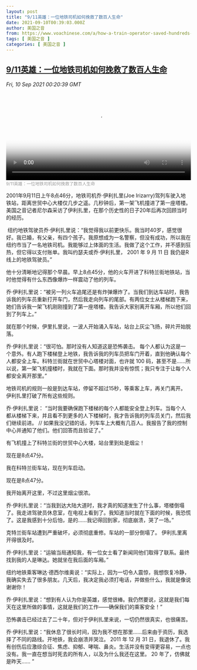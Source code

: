 ```yaml
---
layout: post
title: "9/11英雄：一位地铁司机如何挽救了数百人生命"
date: 2021-09-10T00:39:03.000Z
author: 美国之音
from: https://www.voachinese.com/a/how-a-train-operator-saved-hundreds-of-lives-20210909/6220463.html
tags: [ 美国之音 ]
categories: [ 美国之音 ]
---
```

<!--1631234343000-->
[9/11英雄：一位地铁司机如何挽救了数百人生命](https://www.voachinese.com/a/how-a-train-operator-saved-hundreds-of-lives-20210909/6220463.html)
------

<div>
<div><i>Fri, 10 Sep 2021 00:20:39 GMT</i></div><video poster="https://images.weserv.nl?url=gdb.voanews.com/4d5c35d6-3906-4c91-9da6-1941adf9376c_tv_r1_s_w900.jpg" src="https://av.voanews.com/Videoroot/Pangeavideo/2021/09/4/4d/4d5c35d6-3906-4c91-9da6-1941adf9376c_240p.mp4" style="width:100%" controls></video><div><small style="color: #999;">9/11英雄：一位地铁司机如何挽救了数百人生命</small></div><p>2001年9月11日上午8点46分，地铁司机乔·伊利扎里(Joe Irizarry)驾列车驶入地铁站，距离世贸中心大楼仅几步之遥。几秒钟后，第一架飞机撞进了第一座塔楼。美国之音记者尼尔森采访了伊利扎里，在那个历史性的日子20年后再次回顾当时的经历。</p><p> 纽约地铁驾驶员乔·伊利扎里说：“我觉得我以前更快乐。我当时40岁，感觉很好。我已婚，有父亲，有四个孩子。我原想成为一名警察，但没有成功，所以我在纽约市当了一名地铁司机。我能够过上体面的生活。我做了这个工作，并不感到狂热，但它得以支付账单。我叫约瑟夫或乔·伊利扎里， 2001 年 9 月 11 日 我仍是R 线上的地铁驾驶员。”</p><p>他十分清晰地记得那个早晨。早上8点45分，他的火车开进了科特兰街地铁站，当时他觉得有什么东西像爆炸一样震动了他的列车。</p><p>乔·伊利扎里说：“被另一列火车追尾还是有炸弹爆炸了。当我们到达车站时，我告诉我的列车员重新打开车门，然后我走向列车的尾部。有两位女士从楼梯跑下来，她们告诉我一架飞机刚刚撞到了第一座塔楼。我告诉大家别离开车厢，所以他们回到了列车上。”</p><p>就在那个时候，伊里扎里说，一波人开始涌入车站，站台上灰尘飞扬，碎片开始脱落。</p><p>乔·伊利扎里说：“很可怕。那时没有人知道这是恐怖袭击。 每个人都认为这是一个意外。有人跑下楼梯登上地铁，我告诉我的列车员把车门开着，直到他确认每个人都安全上车。科特兰街就在世贸中心塔楼对面，也许就 100 码，甚至不是……所以说，第一架飞机撞楼时，我就在下面。那时我并没有惊慌；我只专注于让每个人都安全离开那里。”</p><p>地铁司机的规则一般是到达车站，停留不超过15秒，等乘客上车，再关门离开。 伊利扎里打破了所有这些规则。</p><p>乔·伊利扎里说： “当时我要确保跑下楼梯的每个人都能安全登上列车。当每个人都从楼梯下来，并且看不到更多的人下楼梯时，我才告诉我的列车员关门，然后我们继续前进。 // 如果我没记错的话，列车车上大概有几百人。我报告了我的控制中心并通知了他们。他们回答而且验证了。”</p><p>有飞机撞上了科特兰街的世贸中心大楼，站台里到处是烟尘！</p><p>现在是8点47分。</p><p>我在科特兰街车站，现在列车启动。</p><p>现在是8点47分。</p><p>我开始离开这里，不过这里烟尘很浓。</p><p>乔·伊利扎里说：“当我到达大陆大道时，我才真的知道发生了什么事，塔楼倒塌了。我走进驾驶员休息室，在电视上看到了。我知道当时就在下面的时候，我恐慌了。这是我感到十分后怕，是的……我记得回到家，彻底崩溃，哭了一场。”</p><p>克特兰街车站遭到严重破坏，必须彻底重修。车站的一部分倒塌了。 伊利扎里离开得很及时。</p><p>乔·伊利扎里说：“运输当局通知我，有一位女士看了新闻同他们取得了联系。最终找到我的人是琳达。她就坐在我后面的车厢。”</p><p>纽约地铁乘客琳达·德西尔维奥说：“实际上，因为一切令人震惊，我想恢复冷静，我确实失去了很多朋友。几天后，我决定我必须打电话，并做些什么，我就是像说谢谢你！</p><p>乔·伊利扎里说：“想到有人认为你是英雄，感觉很棒。我仍然要说，这就是我们每天在这里所做的事情，这就是我们的工作——确保我们的乘客安全！”</p><p>恐怖袭击已经过去了二十年，但对于伊利扎里来说，一切仍然很真实，也很痛苦。</p><p>乔·伊利扎里说：“我休息了很长时间，因为我不想在那里......后来由于资历，我选择了不同的路线。开地铁，我会崩溃并哭泣。 2011 年 12 月 31 日，我退休了。我有创伤后应激综合征、焦虑、抑郁、哮喘、鼻炎。生活并没有变得更容易，一点也没有。我一直在想当时死去的所有人，以及为什么我还在这里。 20 年了，仿佛就是昨天…… ”</p>
</div>
